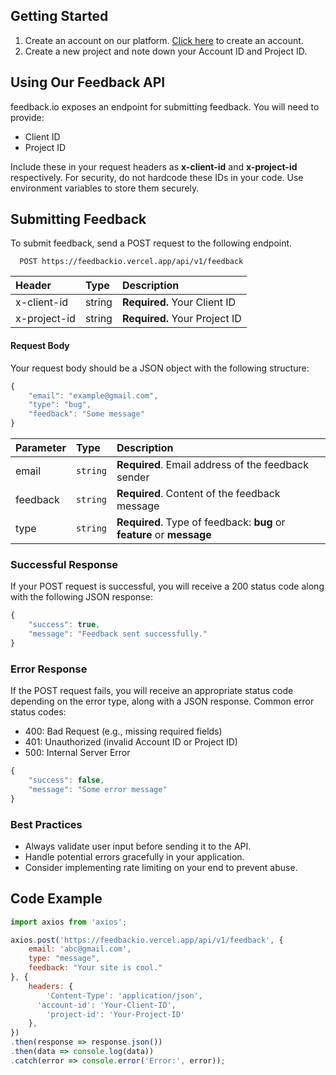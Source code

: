 ## Getting Started

1. Create an account on our platform. [Click here](https://feedbackio.vercel.app/auth) to create an account.
2. Create a new project and note down your Account ID and Project ID.

## Using Our Feedback API

feedback.io exposes an endpoint for submitting feedback. You will need to provide:
- Client ID
- Project ID

Include these in your request headers as **x-client-id** and **x-project-id** respectively. For security, do not hardcode these IDs in your code. Use environment variables to store them securely.

## Submitting Feedback

To submit feedback, send a POST request to the following endpoint.

```
  POST https://feedbackio.vercel.app/api/v1/feedback
```

| Header | Type     | Description                |
| :-------- | :------- | :------------------------- |
| x-client-id | string | **Required.** Your Client ID |
| x-project-id | string | **Required.** Your Project ID |


#### Request Body

Your request body should be a JSON object with the following structure:

```javascript
{
    "email": "example@gmail.com",
    "type": "bug",
    "feedback": "Some message"
}
```
| Parameter | Type     | Description                |
| :-------- | :------- | :------------------------- |
| email | `string` | **Required**. Email address of the feedback sender |
| feedback | `string` | **Required**. Content of the feedback message |
| type | `string` | **Required**. Type of feedback: **bug** or **feature** or **message** |


### Successful Response
If your POST request is successful, you will receive a 200 status code along with the following JSON response:

```javascript
{
    "success": true,
    "message": "Feedback sent successfully."
}
```


### Error Response
If the POST request fails, you will receive an appropriate status code depending on the error type, along with a JSON response. Common error status codes:
- 400: Bad Request (e.g., missing required fields)
- 401: Unauthorized (invalid Account ID or Project ID)
- 500: Internal Server Error
  
```javascript
{
    "success": false,
    "message": "Some error message"
}
```


### Best Practices
- Always validate user input before sending it to the API.
- Handle potential errors gracefully in your application.
- Consider implementing rate limiting on your end to prevent abuse.


## Code Example

```javascript
import axios from 'axios';

axios.post('https://feedbackio.vercel.app/api/v1/feedback', {
    email: 'abc@gmail.com',
    type: "message",
    feedback: "Your site is cool."
}, {
    headers: {
        'Content-Type': 'application/json',
      'account-id': 'Your-Client-ID',
        'project-id': 'Your-Project-ID'
    },
})
.then(response => response.json())
.then(data => console.log(data))
.catch(error => console.error('Error:', error));
```